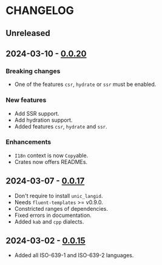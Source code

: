 # CHANGELOG

## Unreleased

## 2024-03-10 - [0.0.20]

### Breaking changes

- One of the features `csr`, `hydrate` or `ssr` must be enabled.

### New features

- Add SSR support.
- Add hydration support.
- Added features `csr`, `hydrate` and `ssr`.

### Enhancements

- `I18n` context is now `Copy`able.
- Crates now offers READMEs.

## 2024-03-07 - [0.0.17]

- Don't require to install `unic_langid`.
- Needs `fluent-templates` >= v0.9.0.
- Constricted ranges of dependencies.
- Fixed errors in documentation.
- Added `kab` and `cpp` dialects.

## 2024-03-02 - [0.0.15]

- Added all ISO-639-1 and ISO-639-2 languages.

[0.0.20]: https://github.com/olivierlacan/keep-a-changelog/compare/v0.0.17...v0.0.20
[0.0.17]: https://github.com/olivierlacan/keep-a-changelog/compare/v0.0.15...v0.0.17
[0.0.15]: https://github.com/olivierlacan/keep-a-changelog/compare/v0.0.1...v0.0.15
